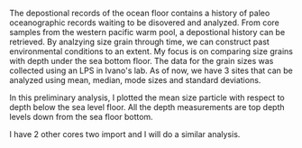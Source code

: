
The depostional records of the ocean floor contains a history of paleo oceanographic records waiting to be disovered and analyzed. 
From core samples from the western pacific warm pool, a depostional history can be retrieved. By analzying size grain through time, 
we can construct past environmental conditions to an extent. My focus is on comparing size grains with depth under the sea bottom floor. 
The data for the grain sizes was collected using an LPS in Ivano's lab. As of now, we have 3 sites that can be analyzed using mean, 
median, mode sizes and standard deviations.

In this preliminary analysis, I plotted the mean size particle with respect to depth below the sea level floor. All the depth measurements
are top depth levels down from the sea floor bottom.  

I have 2 other cores two import and I will do a similar analysis.  
